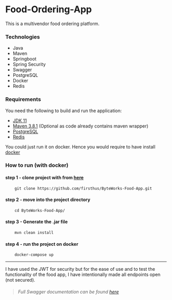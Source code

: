 # Food-Ordering-App
This is a multivendor food ordering platform.


### Technologies
- Java
- Maven
- Springboot
- Spring Security
- Swagger
- PostgreSQL
- Docker
- Redis

### Requirements

You need the following to build and run the application:

- [JDK 11](https://www.oracle.com/java/technologies/javase-jdk11-downloads.html)
- [Maven 3.8.1](https://maven.apache.org) (Optional as code already contains maven wrapper)
- [PostgreSQL](https://www.postgresql.org/download)
- [Redis](https://redis.io/download)

You could just run it on docker. Hence you would require to have install [docker](https://www.docker.com/products/docker-desktop)

### How to run (with docker)
#### step 1 - clone project with from [here](https://github.com/firsthus/ByteWorks-Food-App/)

```
    git clone https://github.com/firsthus/ByteWorks-Food-App.git
```


#### step 2 - move into the project directory
```
    cd ByteWorks-Food-App/
```

#### step 3 - Generate the .jar file
```
    mvn clean install
```

#### step 4 - run the project on docker
```
    docker-compose up
```


___
I have used the JWT for security but for the ease of use and to test the functionality of the food app,
I have intentionally made all endpoints open (not secured).

>###### Full Swagger documentation can be found [here](http://localhost:8080/swagger-ui/#/) 



